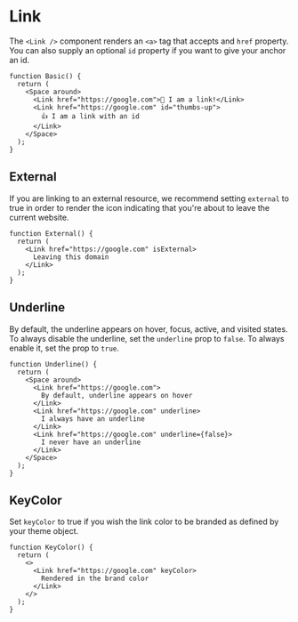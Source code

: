 # Link

The `<Link />` component renders an `<a>` tag that accepts and `href` property. You can also supply an optional `id` property if you want to give your anchor an id.

```tsx
function Basic() {
  return (
    <Space around>
      <Link href="https://google.com">👋 I am a link!</Link>
      <Link href="https://google.com" id="thumbs-up">
        👍 I am a link with an id
      </Link>
    </Space>
  );
}
```

## External

If you are linking to an external resource, we recommend setting `external` to true in order to render the icon indicating that you're about to leave the current website.

```tsx
function External() {
  return (
    <Link href="https://google.com" isExternal>
      Leaving this domain
    </Link>
  );
}
```

## Underline

By default, the underline appears on hover, focus, active, and visited states. To always disable the underline, set the `underline` prop to `false`. To always enable it, set the prop to `true`.

```tsx
function Underline() {
  return (
    <Space around>
      <Link href="https://google.com">
        By default, underline appears on hover
      </Link>
      <Link href="https://google.com" underline>
        I always have an underline
      </Link>
      <Link href="https://google.com" underline={false}>
        I never have an underline
      </Link>
    </Space>
  );
}
```

## KeyColor

Set `keyColor` to true if you wish the link color to be branded as defined by your theme object.

```tsx
function KeyColor() {
  return (
    <>
      <Link href="https://google.com" keyColor>
        Rendered in the brand color
      </Link>
    </>
  );
}
```
